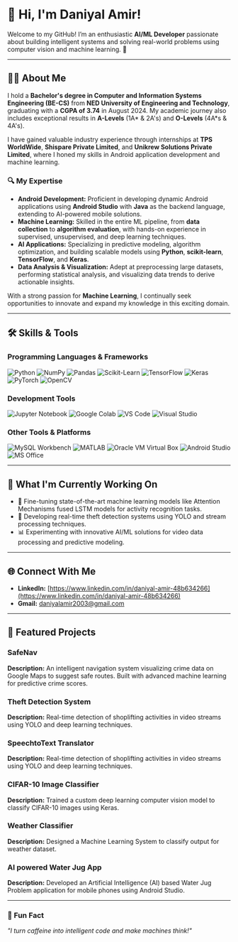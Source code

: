 # 👋 Hi, I'm Daniyal Amir! 

<p align="center">
  <alt="Daniyal Amir" width="200" />
</p>

Welcome to my GitHub! I’m an enthusiastic **AI/ML Developer** passionate about building intelligent systems and solving real-world problems using computer vision and machine learning. 🚀

---

## 👨‍💻 About Me

I hold a **Bachelor's degree in Computer and Information Systems Engineering (BE-CS)** from **NED University of Engineering and Technology**, graduating with a **CGPA of 3.74** in August 2024. My academic journey also includes exceptional results in **A-Levels** (1A* & 2A's) and **O-Levels** (4A*s & 4A's).

I have gained valuable industry experience through internships at **TPS WorldWide**, **Shispare Private Limited**, and **Unikrew Solutions Private Limited**, where I honed my skills in Android application development and machine learning.

### 🔍 My Expertise
- **Android Development:** Proficient in developing dynamic Android applications using **Android Studio** with **Java** as the backend language, extending to AI-powered mobile solutions.
- **Machine Learning:** Skilled in the entire ML pipeline, from **data collection** to **algorithm evaluation**, with hands-on experience in supervised, unsupervised, and deep learning techniques.
- **AI Applications:** Specializing in predictive modeling, algorithm optimization, and building scalable models using **Python**, **scikit-learn**, **TensorFlow**, and **Keras**.
- **Data Analysis & Visualization:** Adept at preprocessing large datasets, performing statistical analysis, and visualizing data trends to derive actionable insights.

With a strong passion for **Machine Learning**, I continually seek opportunities to innovate and expand my knowledge in this exciting domain.

---

## 🛠️ Skills & Tools

### **Programming Languages & Frameworks**
![Python](https://img.shields.io/badge/-Python-3776AB?logo=python&logoColor=white)
![NumPy](https://img.shields.io/badge/-NumPy-013243?logo=numpy&logoColor=white)
![Pandas](https://img.shields.io/badge/-Pandas-150458?logo=pandas&logoColor=white)
![Scikit-Learn](https://img.shields.io/badge/-Scikit--Learn-F7931E?logo=scikit-learn&logoColor=white)
![TensorFlow](https://img.shields.io/badge/-TensorFlow-FF6F00?logo=tensorflow&logoColor=white)
![Keras](https://img.shields.io/badge/-Keras-D00000?logo=keras&logoColor=white)
![PyTorch](https://img.shields.io/badge/-PyTorch-EE4C2C?logo=pytorch&logoColor=white)
![OpenCV](https://img.shields.io/badge/-OpenCV-5C3EE8?logo=opencv&logoColor=white)

### **Development Tools**
![Jupyter Notebook](https://img.shields.io/badge/-Jupyter%20Notebook-F37626?logo=jupyter&logoColor=white)
![Google Colab](https://img.shields.io/badge/-Google%20Colab-F9AB00?logo=google-colab&logoColor=white)
![VS Code](https://img.shields.io/badge/-VS%20Code-007ACC?logo=visual-studio-code&logoColor=white)
![Visual Studio](https://img.shields.io/badge/-Visual%20Studio-5C2D91?logo=visual-studio&logoColor=white)

### **Other Tools & Platforms**
![MySQL Workbench](https://img.shields.io/badge/-MySQL%20Workbench-4479A1?logo=mysql&logoColor=white)
![MATLAB](https://img.shields.io/badge/-MATLAB-0076A8?logo=mathworks&logoColor=white)
![Oracle VM Virtual Box](https://img.shields.io/badge/-Oracle%20VM%20VirtualBox-183A61?logo=virtualbox&logoColor=white)
![Android Studio](https://img.shields.io/badge/-Android%20Studio-3DDC84?logo=android-studio&logoColor=white)
![MS Office](https://img.shields.io/badge/-MS%20Office-D83B01?logo=microsoft-office&logoColor=white)

---

## 🌱 What I'm Currently Working On
- 🌟 Fine-tuning state-of-the-art machine learning models like Attention Mechanisms fused LSTM models for activity recognition tasks.
- 🎥 Developing real-time theft detection systems using YOLO and stream processing techniques.
- 📊 Experimenting with innovative AI/ML solutions for video data processing and predictive modeling.

---

## 🌐 Connect With Me

- **LinkedIn:** [https://www.linkedin.com/in/daniyal-amir-48b634266](https://www.linkedin.com/in/daniyal-amir-48b634266)
- **Gmail:** [daniyalamir2003@gmail.com](mailto:daniyalamir2003@gmail.com)

---

## 🎯 Featured Projects
### **SafeNav**
**Description:** An intelligent navigation system visualizing crime data on Google Maps to suggest safe routes. Built with advanced machine learning for predictive crime scores.

### **Theft Detection System**
**Description:** Real-time detection of shoplifting activities in video streams using YOLO and deep learning techniques.

### **SpeechtoText Translator**
**Description:** Real-time detection of shoplifting activities in video streams using YOLO and deep learning techniques.

### **CIFAR-10 Image Classifier**
**Description:** Trained a custom deep learning computer vision model to classify CIFAR-10 images using Keras.

### **Weather Classifier**
**Description:** Designed a Machine Learning System to classify output for weather dataset.

### **AI powered Water Jug App**
**Description:**  Developed an Artificial Intelligence (AI) based Water Jug Problem application for mobile phones using Android Studio.

---

### 📝 Fun Fact
_"I turn caffeine into intelligent code and make machines think!"_
